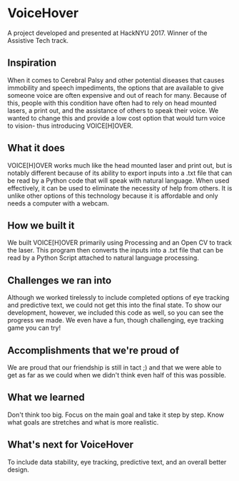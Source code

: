 # VoiceHover
A project developed and presented at HackNYU 2017. Winner of the Assistive Tech track. 


## Inspiration
When it comes to Cerebral Palsy and other potential diseases that causes immobility and speech impediments, the options that are available to give someone voice are often expensive and out of reach for many. Because of this, people with this condition have often had to rely on head mounted lasers, a print out, and the assistance of others to speak their voice. We wanted to change this and provide a low cost option that would turn voice to vision- thus introducing VOICE[H]OVER.

## What it does 

VOICE[H]OVER works much like the head mounted laser and print out, but is notably different because of its ability to export inputs into a .txt file that can be read by a Python code that will speak with natural language. When used effectively, it can be used to eliminate the necessity of help from others. It is unlike other options of this technology because it is affordable and only needs a computer with a webcam. 

## How we built it
We built VOICE[H]OVER primarily using Processing and an Open CV to track the laser. This program then converts the inputs into a .txt file that can be read by a Python Script attached to natural language processing.

## Challenges we ran into
Although we worked tirelessly to include completed options of eye tracking and predictive text, we could not get this into the final state. To show our development, however, we included this code as well, so you can see the progress we made. We even have a fun, though challenging, eye tracking game you can try! 

## Accomplishments that we're proud of

We are proud that our friendship is still in tact ;) and that we were able to get as far as we could when we didn't think even half of this was possible.

## What we learned

Don't think too big. Focus on the main goal and take it step by step. Know what goals are stretches and what is more realistic. 

## What's next for VoiceHover

To include data stability, eye tracking, predictive text, and an overall better design. 
